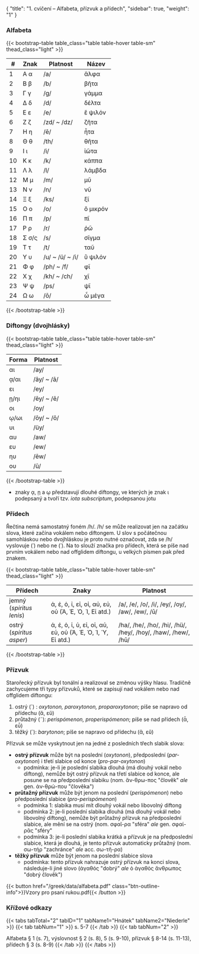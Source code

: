 {
    "title": "1. cvičení – Alfabeta, přízvuk a přídech",
    "sidebar": true,
    "weight": "1"
}

### Alfabeta

{{< bootstrap-table table_class="table table-hover table-sm" thead_class="light" >}}

| #    | Znak  | Platnost        | Název    |
| ---- | ----- | --------------- | -------- |
| 1    | Α α   | /a/             | ἄλφα     |
| 2    | Β β   | /b/             | βῆτα     |
| 3    | Γ γ   | /g/             | γάμμα    |
| 4    | Δ δ   | /d/             | δέλτα    |
| 5    | Ε ε   | /e/             | ἒ ψιλόν  |
| 6    | Ζ ζ   | /zd/ ~ /dz/     | ζῆτα     |
| 7    | Η η   | /ē/             | ἦτα      |
| 8    | Θ θ   | /th/            | θῆτα     |
| 9    | Ι ι   | /i/             | ἰῶτα     |
| 10   | Κ κ   | /k/             | κάππα    |
| 11   | Λ λ   | /l/             | λάμβδα   |
| 12   | Μ μ   | /m/             | μῦ       |
| 13   | Ν ν   | /n/             | νῦ       |
| 14   | Ξ ξ   | /ks/            | ξῖ       |
| 15   | Ο ο   | /o/             | ὂ μικρόν |
| 16   | Π π   | /p/             | πῖ       |
| 17   | Ρ ρ   | /r/             | ῥῶ       |
| 18   | Σ σ/ς | /s/             | σῖγμα    |
| 19   | Τ τ   | /t/             | ταῦ      |
| 20   | Υ υ   | /u/ ~ /ü/ ~ /i/ | ὒ ψιλόν  |
| 21   | Φ φ   | /ph/ ~ /f/      | φῖ       |
| 22   | Χ χ   | /kh/ ~ /ch/     | χῖ       |
| 23   | Ψ ψ   | /ps/            | ψῖ       |
| 24   | Ω ω   | /ō/             | ὦ μέγα   |

{{< /bootstrap-table >}}



### Diftongy (dvojhlásky)

{{< bootstrap-table table_class="table table-hover table-sm" thead_class="light" >}}

| Forma | Platnost   |
| ----- | ---------- |
| αι    | /ay/       |
| ᾳ/αι  | /āy/ ~ /ā/ |
| ει    | /ey/       |
| ῃ/ηι  | /ēy/ ~ /ē/ |
| οι    | /oy/       |
| ῳ/ωι  | /ōy/ ~ /ō/ |
| υι    | /üy/       |
| αυ    | /aw/       |
| ευ    | /ew/       |
| ηυ    | /ēw/       |
| ου    | /ū/        |

{{< /bootstrap-table >}}

- znaky ᾳ, ῃ a ῳ představují dlouhé diftongy, ve kterých je znak ι podepsaný a tvoří tzv. *iota subscriptum*, podepsanou jotu

### Přídech

Řečtina nemá samostatný foném /h/. /h/ se může realizovat jen na začátku slova, které začína vokálem nebo diftongem. U slov s počátečnou samohláskou nebo dvojhláskou je proto nutné označovat, zda se /h/ vyslovuje (῾) nebo ne (᾿). Na to slouží značka pro přídech, která se píše nad prvním vokálem nebo nad offglidem diftongu, u velkých písmen pak před znakem. 

{{< bootstrap-table table_class="table table-hover table-sm" thead_class="light" >}}

| Přídech                  | Znaky                                                      | Platnost                                                     |
| ------------------------ | ---------------------------------------------------------- | ------------------------------------------------------------ |
| jemný (*spiritus lenis*) | ἀ, ἐ, ὀ, ἰ, εἰ, οἰ, αὐ, εὐ, οὐ (Ἀ, Ἐ, Ὀ, Ἰ, Εἰ atd.)       | /a/, /e/, /o/, /i/, /ey/, /oy/, /aw/, /ew/, /ū/              |
| ostrý (*spiritus asper*) | ἁ, ἑ, ὁ, ἱ, ὑ, εἱ, οἱ, αὑ, εὑ, οὑ (Ἁ, Ἑ, Ὁ, Ἱ, Ὑ, Εἱ atd.) | /ha/, /he/, /ho/, /hi/, /hü/, /hey/, /hoy/, /haw/, /hew/, /hū/ |

{{< /bootstrap-table >}}



### Přízvuk 

Starořecký přízvuk byl tonální a realizoval se změnou výšky hlasu. Tradičně zachycujeme tři typy přízvuků, které se zapisují nad vokálem nebo nad offglidem diftongu: 

1. ostrý (´) : *oxytonon, paroxytonon, proparoxytonon*; píše se napravo od přídechu (ἄ, εὔ)
2. průtažný (˜): *perispómenon, properispómenon*; píše se nad přídech (ἆ, εὖ)
3. těžký (`): *barytonon*; píše se napravo od přídechu (ἂ, εὒ)

Přízvuk se může vyskytnout jen na jedné z posledních třech slabik slova:

- **ostrý přízvuk** může být na poslední (*oxytonon*), předposlední (*par-oxytonon*) i třetí slabice od konce (*pro-par-oxytonon*)
  - podmínka: je-li je poslední slabika dlouhá (má dlouhý vokál nebo diftong), nemůže být ostrý přízvuk na třetí slabice od konce, ale posune se na předposlední slabiku (nom. ἄν-θρω-πος "člověk" *ale* gen. ἀν-θρώ-που "člověka")
- **průtažný přízvuk** může být jenom na poslední (*perispómenon*) nebo předposlední slabice (*pro-perispómenon*)
  - podmínka 1: slabika musí mít dlouhý vokál nebo libovolný diftong
  - podmínka 2: je-li poslední slabika dlouhá (má dlouhý vokál nebo libovolný diftong), nemůže být průtažný přízvuk na předposlední slabice, ale mění se na ostrý (nom. σφαῖ-ρα "sféra" *ale* gen. σφαί-ρᾱς "sféry"
  - podmínka 3: je-li poslední slabika krátká a přízvuk je na předposlední slabice, která je dlouhá, je tento přízvuk automaticky průtažný (nom. σω-τήρ "zachránce" *ale* acc. σω-τῆ-ρα)
- **těžký přízvuk** může být jenom na poslední slabice slova
  - podmínka: tento přízvuk nahrazuje ostrý přízvuk na konci slova, následuje-li jiné slovo (ἀγαθός "dobrý" *ale* ὁ ἀγαθὸς ἄνθρωπος "dobrý člověk")



{{< button href="/greek/data/alfabeta.pdf" class="btn-outline-info">}}Vzory pro psaní rukou.pdf{{< /button >}}



### Křížové odkazy

{{< tabs tabTotal="2" tabID="1" tabName1="Hnátek" tabName2="Niederle" >}}
{{< tab tabNum="1" >}}
s. 5-7 
{{< /tab >}}
{{< tab tabNum="2" >}}

Alfabeta § 1 (s. 7), výslovnost § 2 (s. 8), 5 (s. 9-10), přízvuk § 8-14 (s. 11-13), přídech § 3 (s. 8-9)
{{< /tab >}}
{{< /tabs >}}

